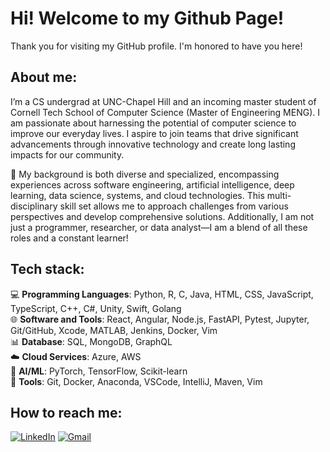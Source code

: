# Hi! Welcome to my Github Page! 

Thank you for visiting my GitHub profile. I'm honored to have you here!

## About me:

I’m a CS undergrad at UNC-Chapel Hill and an incoming master student of Cornell Tech School of Computer Science (Master of Engineering MENG). I am passionate about harnessing the potential of computer science to improve our everyday lives. I aspire to join teams that drive significant advancements through innovative technology and create long lasting impacts for our community.

🔧 My background is both diverse and specialized, encompassing experiences across software engineering, artificial intelligence, deep learning, data science, systems, and cloud technologies. This multi-disciplinary skill set allows me to approach challenges from various perspectives and develop comprehensive solutions. Additionally, I am not just a programmer, researcher, or data analyst—I am a blend of all these roles and a constant learner!

## Tech stack:

💻 **Programming Languages**: Python, R, C, Java, HTML, CSS, JavaScript, TypeScript, C++, C#, Unity, Swift, Golang  
🌐 **Software and Tools**: React, Angular, Node.js, FastAPI, Pytest, Jupyter, Git/GitHub, Xcode, MATLAB, Jenkins, Docker, Vim  
📊 **Database**: SQL, MongoDB, GraphQL  
☁️ **Cloud Services**: Azure, AWS  
🤖 **AI/ML**: PyTorch, TensorFlow, Scikit-learn   
🚀 **Tools**: Git, Docker, Anaconda, VSCode, IntelliJ, Maven, Vim

## How to reach me:

[![LinkedIn](https://img.shields.io/badge/LinkedIn-blue?style=flat-square&logo=linkedin)](https://www.linkedin.com/in/andy-dong1)
[![Gmail](https://img.shields.io/badge/Gmail-red?style=flat-square&logo=gmail&logoColor=white)](mailto:andyd4808@gmail.com)
